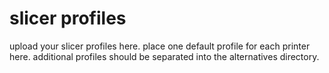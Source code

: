 # slicer profiles
upload your slicer profiles here. place one default profile for each printer here. additional profiles should be separated into the alternatives directory.
